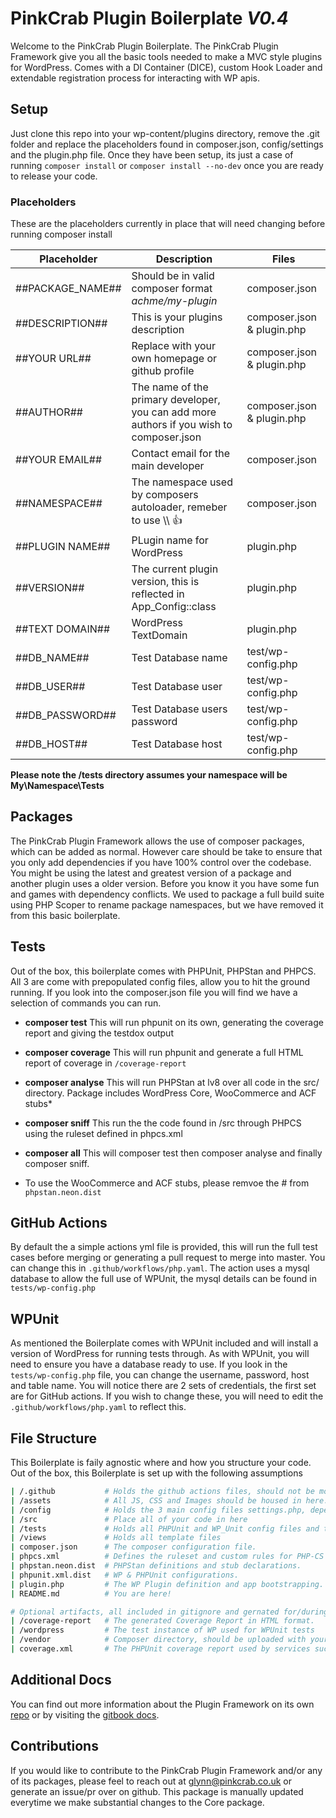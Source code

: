 # PinkCrab Plugin Boilerplate *V0.4* #


Welcome to the PinkCrab Plugin Boilerplate. The PinkCrab Plugin Framework give you all the basic tools needed to make a MVC style plugins for WordPress. Comes with a DI Container (DICE), custom Hook Loader and extendable registration process for interacting with WP apis.

## Setup

Just clone this repo into your wp-content/plugins directory, remove the .git folder and replace the placeholders found in composer.json, config/settings and the plugin.php file. Once they have been setup, its just a case of running ```composer install``` or ```composer install --no-dev``` once you are ready to release your code.

### Placeholders

These are the placeholders currently in place that will need changing before running composer install


| Placeholder | Description | Files |
| --- | ----------- | --- |
| ##PACKAGE_NAME## | Should be in valid composer format *achme/my-plugin*  | composer.json |
| ##DESCRIPTION## | This is your plugins description  | composer.json & plugin.php |
| ##YOUR URL##  | Replace with your own homepage or github profile  | composer.json & plugin.php |
| ##AUTHOR## | The name of the primary developer, you can add more authors if you wish to composer.json | composer.json & plugin.php |
| ##YOUR EMAIL## | Contact email for the main developer  | composer.json |
| ##NAMESPACE## | The namespace used by composers autoloader, remeber to use \\\\ 👍  | composer.json |
| ##PLUGIN NAME## | PLugin name for WordPress  | plugin.php |
| ##VERSION## | The current plugin version, this is reflected in App_Config::class  | plugin.php |
| ##TEXT DOMAIN## | WordPress TextDomain  | plugin.php |
| ##DB_NAME## | Test Database name  | test/wp-config.php |
| ##DB_USER## | Test Database user  | test/wp-config.php |
| ##DB_PASSWORD## | Test Database users password  | test/wp-config.php |
| ##DB_HOST## | Test Database host  | test/wp-config.php |


**Please note the /tests directory assumes your namespace will be My\\Namespace\\Tests**

## Packages

The PinkCrab Plugin Framework allows the use of composer packages, which can be added as normal. However care should be take to ensure that you only add dependencies if you have 100% control over the codebase. You might be using the latest and greatest version of a package and another plugin uses a older version. Before you know it you have some fun and games with dependency conflicts. We used to package a full build suite using PHP Scoper to rename package namespaces, but we have removed it from this basic boilerplate.

## Tests

Out of the box, this boilerplate comes with PHPUnit, PHPStan and PHPCS. All 3 are come with prepopulated config files, allow you to hit the ground running. If you look into the composer.json file you will find we have a selection of commands you can run.

* **composer test** This will run phpunit on its own, generating the coverage report and giving the testdox output
* **composer coverage** This will run phpunit and generate a full HTML report of coverage in ```/coverage-report```
* **composer analyse** This will run PHPStan at lv8 over all code in the src/ directory. Package includes WordPress Core, WooCommerce and ACF stubs*
* **composer sniff** This run the the code found in /src through PHPCS using the ruleset defined in phpcs.xml
* **composer all** This will composer test then composer analyse and finally composer sniff. 

 * To use the WooCommerce and ACF stubs, please remvoe the # from ```phpstan.neon.dist``` 

## GitHub Actions

By default the a simple actions yml file is provided, this will run the full test cases before merging or generating a pull request to merge into master. You can change this in ```.github/workflows/php.yaml```. The action uses a mysql database to allow the full use of WPUnit, the mysql details can be found in ```tests/wp-config.php```

## WPUnit

As mentioned the Boilerplate comes with WPUnit included and will install a version of WordPress for running tests through. As with WPUnit, you will need to ensure you have a database ready to use. If you look in the ```tests/wp-config.php``` file, you can change the username, password, host and table name. You will notice there are 2 sets of credentials, the first set are for GitHub actions. If you wish to change these, you will need to edit the ```.github/workflows/php.yaml``` to reflect this.

## File Structure

This Boilerplate is faily agnostic where and how you structure your code. Out of the box, this Boilerplate is set up with the following assumptions

```bash
| /.github           # Holds the github actions files, should not be moved!
| /assets            # All JS, CSS and Images should be housed in here.
| /config            # Holds the 3 main config files settings.php, dependencies.php and registration.php
| /src               # Place all of your code in here
| /tests             # Holds all PHPUnit and WP_Unit config files and tests themselves.
| /views             # Holds all template files
| composer.json      # The composer configuration file.
| phpcs.xml          # Defines the ruleset and custom rules for PHP-CS
| phpstan.neon.dist  # PHPStan definitions and stub declarations.
| phpunit.xml.dist   # WP & PHPUnit configurations.
| plugin.php         # The WP Plugin definition and app bootstrapping.
| README.md          # You are here!

# Optional artifacts, all included in gitignore and gernated for/during testing.
| /coverage-report   # The generated Coverage Report in HTML format.
| /wordpress         # The test instance of WP used for WPUnit tests
| /vendor            # Composer directory, should be uploaded with your code, but not needed in repo
| coverage.xml       # The PHPUnit coverage report used by services such as CodeCov
```

## Additional Docs

You can find out more information about the Plugin Framework on its own [repo](https://github.com/Pink-Crab/Plugin-Framework) or by visiting the [gitbook docs](https://glynn-quelch.gitbook.io/pinkcrab/).

## Contributions

If you would like to contribute to the PinkCrab Plugin Framework and/or any of its packages, please feel to reach out at glynn@pinkcrab.co.uk or generate an issue/pr over on github. This package is manually updated everytime we make substantial changes to the Core package.